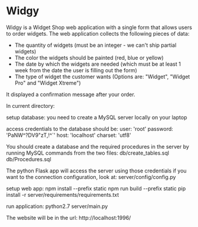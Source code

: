# Widgy

Widgy is a Widget Shop web application with a single form that allows users to order widgets. The web application collects the following pieces of data:
- The quantity of widgets (must be an integer - we can't ship partial widgets)
- The color the widgets should be painted (red, blue or yellow)
- The date by which the widgets are needed (which must be at least 1 week from the date the user is filling out the form)
- The type of widget the customer wants (Options are: "Widget", "Widget Pro" and "Widget Xtreme")

It displayed a confirmation message after your order.

In current directory:

setup database:
you need to create a MySQL server locally on your laptop

access credentials to the database should be:
    user: 'root'
    password: 'PaNW^?DV9"zT,!^`'
    host: 'localhost'
    charset: 'utf8'

You should create a database and the required procedures in the server by running MySQL commands from the two files:
db/create_tables.sql
db/Procedures.sql

The python Flask app will access the server using those credentials if you want to the connection configuration, look at:
server/config/config.py

setup web app:
npm install --prefix static
npm run build --prefix static
pip install -r server/requirements/requirements.txt

run application:
python2.7 server/main.py

The website will be in the url: http://localhost:1996/
